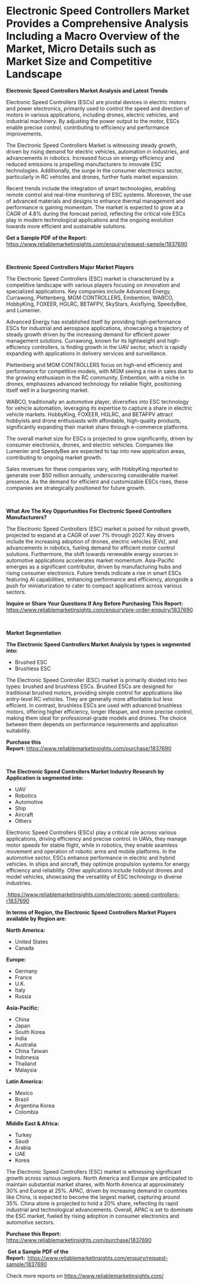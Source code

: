 <p><h1>Electronic Speed Controllers Market Provides a Comprehensive Analysis Including a Macro Overview of the Market, Micro Details such as Market Size and Competitive Landscape</h1></p><p><strong>Electronic Speed Controllers Market Analysis and Latest Trends</strong></p>
<p><p>Electronic Speed Controllers (ESCs) are pivotal devices in electric motors and power electronics, primarily used to control the speed and direction of motors in various applications, including drones, electric vehicles, and industrial machinery. By adjusting the power output to the motor, ESCs enable precise control, contributing to efficiency and performance improvements.</p><p>The Electronic Speed Controllers Market is witnessing steady growth, driven by rising demand for electric vehicles, automation in industries, and advancements in robotics. Increased focus on energy efficiency and reduced emissions is propelling manufacturers to innovate ESC technologies. Additionally, the surge in the consumer electronics sector, particularly in RC vehicles and drones, further fuels market expansion.</p><p>Recent trends include the integration of smart technologies, enabling remote control and real-time monitoring of ESC systems. Moreover, the use of advanced materials and designs to enhance thermal management and performance is gaining momentum. The market is expected to grow at a CAGR of 4.8% during the forecast period, reflecting the critical role ESCs play in modern technological applications and the ongoing evolution towards more efficient and sustainable solutions.</p></p>
<p><strong>Get a Sample PDF of the Report:&nbsp;</strong> <a href="https://www.reliablemarketinsights.com/enquiry/request-sample/1837690?utm_campaign=2770&utm_medium=2&utm_source=Github&utm_content=ia&utm_term=02032025&utm_id=electronic-speed-controllers">https://www.reliablemarketinsights.com/enquiry/request-sample/1837690</a></p>
<p>&nbsp;</p>
<p><strong>Electronic Speed Controllers Major Market Players</strong></p>
<p><p>The Electronic Speed Controllers (ESC) market is characterized by a competitive landscape with various players focusing on innovation and specialized applications. Key companies include Advanced Energy, Currawong, Plettenberg, MGM CONTROLLERS, Embention, WABCO, HobbyKing, FOXEER, HGLRC, BETAFPV, SkyStars, Axisflying, SpeedyBee, and Lumenier. </p><p>Advanced Energy has established itself by providing high-performance ESCs for industrial and aerospace applications, showcasing a trajectory of steady growth driven by the increasing demand for efficient power management solutions. Currawong, known for its lightweight and high-efficiency controllers, is finding growth in the UAV sector, which is rapidly expanding with applications in delivery services and surveillance. </p><p>Plettenberg and MGM CONTROLLERS focus on high-end efficiency and performance for competitive models, with MGM seeing a rise in sales due to the growing enthusiasm in the RC community. Embention, with a niche in drones, emphasizes advanced technology for reliable flight, positioning itself well in a burgeoning market.</p><p>WABCO, traditionally an automotive player, diversifies into ESC technology for vehicle automation, leveraging its expertise to capture a share in electric vehicle markets. HobbyKing, FOXEER, HGLRC, and BETAFPV attract hobbyists and drone enthusiasts with affordable, high-quality products, significantly expanding their market share through e-commerce platforms.</p><p>The overall market size for ESCs is projected to grow significantly, driven by consumer electronics, drones, and electric vehicles. Companies like Lumenier and SpeedyBee are expected to tap into new application areas, contributing to ongoing market growth.</p><p>Sales revenues for these companies vary, with HobbyKing reported to generate over $50 million annually, underscoring considerable market presence. As the demand for efficient and customizable ESCs rises, these companies are strategically positioned for future growth.</p></p>
<p>&nbsp;</p>
<p><strong>What Are The Key Opportunities For Electronic Speed Controllers Manufacturers?</strong></p>
<p><p>The Electronic Speed Controllers (ESC) market is poised for robust growth, projected to expand at a CAGR of over 7% through 2027. Key drivers include the increasing adoption of drones, electric vehicles (EVs), and advancements in robotics, fueling demand for efficient motor control solutions. Furthermore, the shift towards renewable energy sources in automotive applications accelerates market momentum. Asia-Pacific emerges as a significant contributor, driven by manufacturing hubs and rising consumer electronics. Future trends indicate a rise in smart ESCs featuring AI capabilities, enhancing performance and efficiency, alongside a push for miniaturization to cater to compact applications across various sectors.</p></p>
<p><strong>Inquire or Share Your Questions If Any Before Purchasing This Report:</strong> <a href="https://www.reliablemarketinsights.com/enquiry/pre-order-enquiry/1837690?utm_campaign=2770&utm_medium=2&utm_source=Github&utm_content=ia&utm_term=02032025&utm_id=electronic-speed-controllers">https://www.reliablemarketinsights.com/enquiry/pre-order-enquiry/1837690</a></p>
<p>&nbsp;</p>
<p><strong>Market Segmentation</strong></p>
<p><strong>The Electronic Speed Controllers Market Analysis by types is segmented into:</strong></p>
<p><ul><li>Brushed ESC</li><li>Brushless ESC</li></ul></p>
<p><p>The Electronic Speed Controller (ESC) market is primarily divided into two types: brushed and brushless ESCs. Brushed ESCs are designed for traditional brushed motors, providing simple control for applications like entry-level RC vehicles. They are generally more affordable but less efficient. In contrast, brushless ESCs are used with advanced brushless motors, offering higher efficiency, longer lifespan, and more precise control, making them ideal for professional-grade models and drones. The choice between them depends on performance requirements and application suitability.</p></p>
<p><strong>Purchase this Report:&nbsp;</strong><a href="https://www.reliablemarketinsights.com/purchase/1837690?utm_campaign=2770&utm_medium=2&utm_source=Github&utm_content=ia&utm_term=02032025&utm_id=electronic-speed-controllers">https://www.reliablemarketinsights.com/purchase/1837690</a></p>
<p>&nbsp;</p>
<p><strong>The Electronic Speed Controllers Market Industry Research by Application is segmented into:</strong></p>
<p><ul><li>UAV</li><li>Robotics</li><li>Automotive</li><li>Ship</li><li>Aircraft</li><li>Others</li></ul></p>
<p><p>Electronic Speed Controllers (ESCs) play a critical role across various applications, driving efficiency and precise control. In UAVs, they manage motor speeds for stable flight, while in robotics, they enable seamless movement and operation of robotic arms and mobile platforms. In the automotive sector, ESCs enhance performance in electric and hybrid vehicles. In ships and aircraft, they optimize propulsion systems for energy efficiency and reliability. Other applications include hobbyist drones and model vehicles, showcasing the versatility of ESC technology in diverse industries.</p></p>
<p><a href="https://www.reliablemarketinsights.com/electronic-speed-controllers-r1837690?utm_campaign=2770&utm_medium=2&utm_source=Github&utm_content=ia&utm_term=02032025&utm_id=electronic-speed-controllers">&nbsp;https://www.reliablemarketinsights.com/electronic-speed-controllers-r1837690</a></p>
<p><strong>In terms of Region, the Electronic Speed Controllers Market Players available by Region are:</strong></p>
<p>
    <p> <strong> North America: </strong>
        <ul>
            <li>United States</li>
            <li>Canada</li>
        </ul>
        </p> 
    <p> <strong> Europe: </strong>
        <ul>
            <li>Germany</li>
            <li>France</li>
            <li>U.K.</li>
            <li>Italy</li>
            <li>Russia</li>
        </ul>
        </p> 
    <p> <strong> Asia-Pacific: </strong>
        <ul>
            <li>China</li>
            <li>Japan</li>
            <li>South Korea</li>
            <li>India</li>
            <li>Australia</li>
            <li>China Taiwan</li>
            <li>Indonesia</li>
            <li>Thailand</li>
            <li>Malaysia</li>
        </ul>
        </p> 
    <p> <strong> Latin America: </strong>
        <ul>
            <li>Mexico</li>
            <li>Brazil</li>
            <li>Argentina Korea</li>
            <li>Colombia</li>
        </ul>
        </p> 
    <p> <strong> Middle East & Africa: </strong>
        <ul>
            <li>Turkey</li>
            <li>Saudi</li>
            <li>Arabia</li>
            <li>UAE</li>
            <li>Korea</li>
        </ul>
    </p>
    </p>
<p><p>The Electronic Speed Controllers (ESC) market is witnessing significant growth across various regions. North America and Europe are anticipated to maintain substantial market shares, with North America at approximately 30% and Europe at 25%. APAC, driven by increasing demand in countries like China, is expected to become the largest market, capturing around 35%. China alone is projected to hold a 20% share, reflecting its rapid industrial and technological advancements. Overall, APAC is set to dominate the ESC market, fueled by rising adoption in consumer electronics and automotive sectors.</p></p>
<p><strong>Purchase this Report: </strong><a href="https://www.reliablemarketinsights.com/purchase/1837690?utm_campaign=2770&utm_medium=2&utm_source=Github&utm_content=ia&utm_term=02032025&utm_id=electronic-speed-controllers">https://www.reliablemarketinsights.com/purchase/1837690</a></p>
<p>&nbsp;<strong>Get a Sample PDF of the Report:&nbsp;&nbsp;</strong><a href="https://www.reliablemarketinsights.com/enquiry/request-sample/1837690?utm_campaign=2770&utm_medium=2&utm_source=Github&utm_content=ia&utm_term=02032025&utm_id=electronic-speed-controllers">https://www.reliablemarketinsights.com/enquiry/request-sample/1837690</a></p>
<p><strong></strong></p>
<p>Check more reports on <a href="https://www.reliablemarketinsights.com/?utm_campaign=2770&utm_medium=2&utm_source=Github&utm_content=ia&utm_term=02032025&utm_id=electronic-speed-controllers">https://www.reliablemarketinsights.com/</a></p>